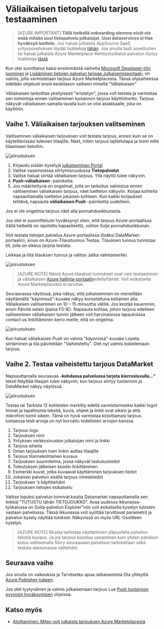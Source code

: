<properties
   pageTitle="Testauksessa tietopalvelu tarjous Marketplacen | Microsoft Azure"
   description="Voit testata tietopalvelu tarjous Azure Marketplacen osaavat."
   services="marketplace-publishing"
   documentationCenter=""
   authors="HannibalSII"
   manager="hascipio"
   editor=""/>

<tags
   ms.service="marketplace"
   ms.devlang="na"
   ms.topic="article"
   ms.tgt_pltfrm="na"
   ms.workload="na"
   ms.date="08/26/2016"
   ms.author="hascipio; avikova" />

# <a name="testing-your-data-service-offer-in-staging"></a>Väliaikaisen tietopalvelu tarjous testaaminen

>[AZURE.IMPORTANT] **Tällä hetkellä onboarding olemme eivät ole enää mitään uusi tietopalvelu julkaisijat. Uusi dataservices ei Hae hyväksyä luettelo.** Jos haluat julkaista AppSource SaaS yrityssovelluksen löydät lisätietoja [tähän](https://appsource.microsoft.com/partners). Jos sinulla IaaS sovellusten tai haluat julkaista Azure Marketplace-Kehitystyökalut-palvelun löytyy lisätietoja [tästä](https://azure.microsoft.com/marketplace/programs/certified/).

Kun olet suorittanut kaksi ensimmäistä vaihetta [Microsoft Developer-tilin luominen](marketplace-publishing-accounts-creation-registration.md) ja [Lisääminen tietojen palvelun tarjoaa Julkaisemisportaali-](marketplace-publishing-data-service-creation.md) on valmis, jolla varmistetaan tarjous Azure Marketplacesta. Tässä ohjeaiheessa edetään ohjatusti ensin keskitason vaiheen nimeltä "Väliaikaisen"

Väliaikaisen tarkoittaa yksityisesti "eristetyn", jossa voit testata ja varmistaa sen toimintoja ennen valitseminen tuotannon tarjous käyttöönotto. Tarjous näkyvät väliaikaisen samalla tavalla kuin se olisi asiakkaalle, joka on käyttöön.

## <a name="step-1-pushing-your-offer-to-staging"></a>Vaihe 1. Väliaikaisen tarjouksen valitseminen
Valitseminen väliaikaisen tarjouksen voit testata tarjous, ennen kuin se on käytettävissäsi tulevien tilaajille.  Näet, miten tarjous lajittelutapa ja toimi niille tilaamisen tietoihin.  

  ![piirustuksen](media/marketplace-publishing-data-service-test-in-staging/step-1.1.png)

1.  Kirjaudu sisään kyselyjä [julkaiseminen Portal](https://publish.windowsazure.com)
2.  Valitse vasemmassa siirtymisruudussa **Tietopalvelut**
3.  Valitse haluat siirtää väliaikaisen tarjous. Yllä näyttö tulee näkyviin.
4.  **Push-väliaikaisen** -painiketta.  
5.  Jos määritettynä on ongelmat, joita on tarkoitus valmistua ennen valitseminen väliaikaisen tarjous, näet luettelon näkyviin.  Korjaa kohteita napsauttamalla luettelon jokaisen kohteen. Kun kaikki korjaukset tehtävä, napsauta **väliaikaisen Push** -painiketta uudelleen.

Jos ei ole ongelmia tarjous näet alla ponnahdusikkunasta.  

Jos olet ei suunnittelu/ei hyväksynyt siten, että tarjous Azure-portaalissa (tällä hetkellä on rajoitettu kapasiteetti), valitse Sulje ponnahdusikkunan.

Voit testata tietojen palvelua Azure-portaalissa (lisäksi DataMarket-portaalin), sinun on Azure-Tilaustunnus Testaa.  Tilauksen tunnus tunnistaa tili, jolla on oikeus tarjota testata.  

Leikkaa ja liitä tilauksen tunnus ja valitse Jatka valintamerkki.

  ![piirustuksen](media/marketplace-publishing-data-service-test-in-staging/step-1.2.png)

> [AZURE.NOTE] Nämä Azure tilaukset tunnukset ovat vain testaaminen ja väliaikaisen [Azure hallinta-portaalin](https://manage.windowsazure.com)edellyttämät. Voit esikatsella Azure Marketplacesta ei tarvitse.

Seuraavassa näytössä, joka näkyy, että julkaiseminen on meneillään näyttämällä "käynnissä"-kuvake näkyy korostettuna keltainen alla. Väliaikaisen valitseminen on 10 – 15 minuuttia välillä.  Jos kestää kauemmin, ensin Päivitä selain (paina F5-IE).  Napsauta kohtaa, johon tarjous edelleen valitseminen väliaikaisen tunnin jälkeen voit harvinaisissa tapauksissa contact us linkittäminen kerro meille, että on ongelma.

  ![piirustuksen](media/marketplace-publishing-data-service-test-in-staging/step-1.3.png)

Kun haluat väliaikaisen Push on valmis "käynnissä"-kuvake Lopeta siirtäminen ja tila päivitetään "Vaiheistettu".  Olet nyt valmis kokeilemaan tarjous.  

## <a name="step-2-test-your-staged-offer-in-datamarket"></a>Vaihe 2. Testaa vaiheistettu tarjous DataMarket

Napsauttamalla seuraavaa **-kohdassa palvelussa tarjota kierrosluvulla..."** teksti Näyttää tilaajan tulee näkyviin, kun tarjous siirtyy tuotannon ja DataMarket näkyy näytössä.

  ![piirustuksen](media/marketplace-publishing-data-service-test-in-staging/step-2.2.png)

Testaa tai Tarkista 12 kohteiden merkitty edellä varmistamiseksi kaikki logot hinnat ja tapahtumia tekstiä, kuvia, ohjeet ja linkit ovat oikein ja että mikrofoni toimii oikein.  Tämä on hyvä varmistaa kirjoittamasi tarjous luotaessa testi arvoja on nyt korvattu todellisten arvojen kanssa.

1. Tarjous-logo
2. Tarjouksen nimi
3. Yrityksen verkkosivuston julkaisijan nimi ja linkki
4. Tarjous aiheita
5. Oman tarjouksen tuen linkin auttaa tilaajille
6. Tarjous tilannekohtainen kuvaus
7. Tarjouksen suunnitelma, jossa näkyvät laskutustiedot
8. Toteutuksen jälkeisen koodin linkittäminen
9. Esimerkki kuvat, jotka kuvaavat käyttäminen tarjouksen tiedot
10. Jokaisen palvelun sisällä tarjous i/metatiedot
11. Tarjouksen 's käyttöehdot
12. Tarjouksen tietojen esikatselu


Valitse lopuksi palvelun toimivat kautta Datamarket napsauttamalla sen linkkiä "TUTUSTU tähän TIETOJOUKKO".  Avaa uudessa ikkunassa-työkalussa on Soita-palvelun Explorer"niin voit esikatsella kyselyn tulosten vastaan palvelussa.  Tässä ikkunassa voit syöttää tarvittavat parametrit ja palvelun kysely näyttää tulokset.   Näkyvissä on myös URL-Osoitteen kyselyn.  

> [AZURE.NOTE] Muista tarkistaa näyttäminen yläpuolella palvelun tekstiä kuvaus.  Ja jos tarjous koostuu useamman kuin yhden palvelun kutsu valitsemalla Siirry seuraavaan palveluun tarkistetaan sekä testata alareunassa välilehdet.



## <a name="next-step"></a>Seuraava vaihe
Jos sinulla on vaikeuksia ja Tarvitsetko apua ratkaisemista Ota yhteyttä [Azure Publisher-tukeen]( http://go.microsoft.com/fwlink/?LinkId=272975).

Jos olet tyytyväinen ja valmis julkaisemaan tarjous Lue [Push tuotannon pyynnön hyväksymisen](marketplace-publishing-push-to-production.md) ohjeissa.

## <a name="see-also"></a>Katso myös
- [Aloittaminen: Miten voit julkaista tarjouksen Azure Marketplacesta](marketplace-publishing-getting-started.md)
